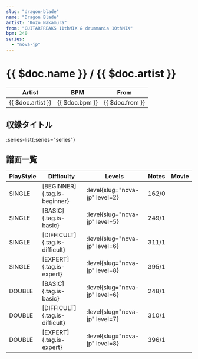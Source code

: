 ```yaml
---
slug: "dragon-blade"
name: "Dragon Blade"
artist: "Kozo Nakamura"
from: "GUITARFREAKS 11thMIX & drummania 10thMIX"
bpm: 240
series:
  - "nova-jp"
---
```


# {{ $doc.name }} / {{ $doc.artist }}

|Artist|BPM|From|
|------|---|----|
|{{ $doc.artist }}|{{ $doc.bpm }}|{{ $doc.from }}|

## 収録タイトル

:series-list{:series="series"}

## 譜面一覧

|PlayStyle|Difficulty|Levels|Notes|Movie|
|---------|----------|------|-----|-----|
|SINGLE|[BEGINNER]{.tag.is-beginner}|:level{slug="nova-jp" level=2}|162/0||
|SINGLE|[BASIC]{.tag.is-basic}|:level{slug="nova-jp" level=5}|249/1||
|SINGLE|[DIFFICULT]{.tag.is-difficult}|:level{slug="nova-jp" level=6}|311/1||
|SINGLE|[EXPERT]{.tag.is-expert}|:level{slug="nova-jp" level=8}|395/1||
|DOUBLE|[BASIC]{.tag.is-basic}|:level{slug="nova-jp" level=6}|248/1||
|DOUBLE|[DIFFICULT]{.tag.is-difficult}|:level{slug="nova-jp" level=7}|310/1||
|DOUBLE|[EXPERT]{.tag.is-expert}|:level{slug="nova-jp" level=8}|396/1||
